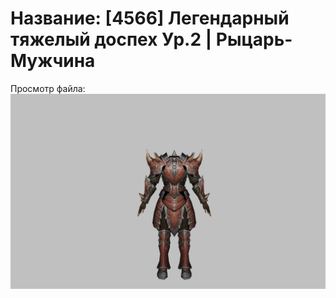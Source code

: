 # Название: [4566] Легендарный тяжелый доспех Ур.2 | Рыцарь-Мужчина

Просмотр файла:
![p000020.png](p000020.png)